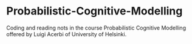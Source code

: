 # Probabilistic-Cognitive-Modelling
Coding and reading nots in the course Probabilistic Cognitive Modelling offered by Luigi Acerbi of University of Helsinki.
